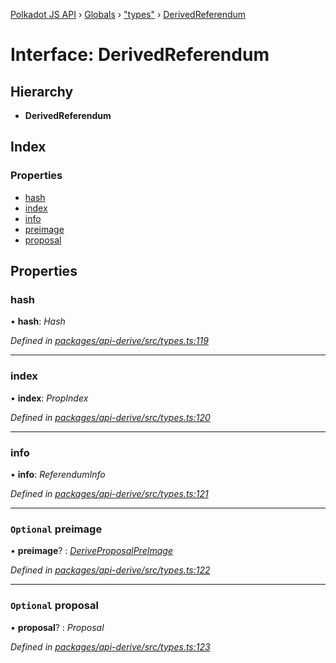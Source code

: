 [Polkadot JS API](../README.md) › [Globals](../globals.md) › ["types"](../modules/_types_.md) › [DerivedReferendum](_types_.derivedreferendum.md)

# Interface: DerivedReferendum

## Hierarchy

* **DerivedReferendum**

## Index

### Properties

* [hash](_types_.derivedreferendum.md#hash)
* [index](_types_.derivedreferendum.md#index)
* [info](_types_.derivedreferendum.md#info)
* [preimage](_types_.derivedreferendum.md#optional-preimage)
* [proposal](_types_.derivedreferendum.md#optional-proposal)

## Properties

###  hash

• **hash**: *Hash*

*Defined in [packages/api-derive/src/types.ts:119](https://github.com/polkadot-js/api/blob/82828d8e09/packages/api-derive/src/types.ts#L119)*

___

###  index

• **index**: *PropIndex*

*Defined in [packages/api-derive/src/types.ts:120](https://github.com/polkadot-js/api/blob/82828d8e09/packages/api-derive/src/types.ts#L120)*

___

###  info

• **info**: *ReferendumInfo*

*Defined in [packages/api-derive/src/types.ts:121](https://github.com/polkadot-js/api/blob/82828d8e09/packages/api-derive/src/types.ts#L121)*

___

### `Optional` preimage

• **preimage**? : *[DeriveProposalPreImage](_types_.deriveproposalpreimage.md)*

*Defined in [packages/api-derive/src/types.ts:122](https://github.com/polkadot-js/api/blob/82828d8e09/packages/api-derive/src/types.ts#L122)*

___

### `Optional` proposal

• **proposal**? : *Proposal*

*Defined in [packages/api-derive/src/types.ts:123](https://github.com/polkadot-js/api/blob/82828d8e09/packages/api-derive/src/types.ts#L123)*
